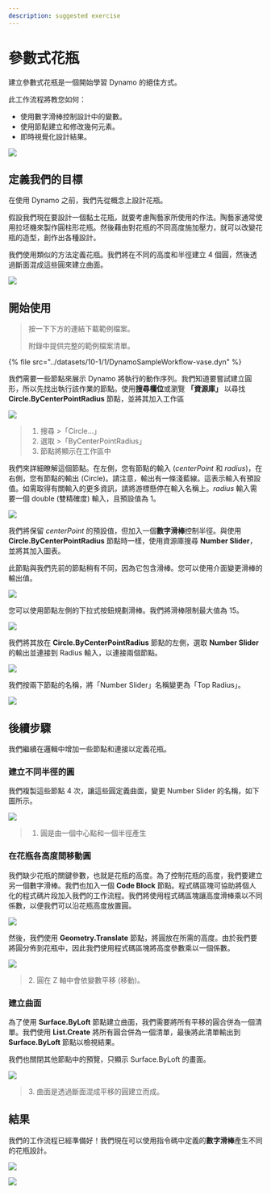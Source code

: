 ```yaml
---
description: suggested exercise
---
```


# 參數式花瓶

建立參數式花瓶是一個開始學習 Dynamo 的絕佳方式。

此工作流程將教您如何：

* 使用數字滑棒控制設計中的變數。
* 使用節點建立和修改幾何元素。
* 即時視覺化設計結果。

![](<../images/10-1/1/vase1 (3).gif>)

## 定義我們的目標

在使用 Dynamo 之前，我們先從概念上設計花瓶。

假設我們現在要設計一個黏土花瓶，就要考慮陶藝家所使用的作法。陶藝家通常使用拉坯機來製作圓柱形花瓶。然後藉由對花瓶的不同高度施加壓力，就可以改變花瓶的造型，創作出各種設計。

我們使用類似的方法定義花瓶。我們將在不同的高度和半徑建立 4 個圓，然後透過斷面混成這些圓來建立曲面。

![](../images/10-1/1/vase2.png)

## 開始使用

> 按一下下方的連結下載範例檔案。
>
> 附錄中提供完整的範例檔案清單。

{% file src="../datasets/10-1/1/DynamoSampleWorkflow-vase.dyn" %}

我們需要一些節點來展示 Dynamo 將執行的動作序列。我們知道要嘗試建立圓形，所以先找出執行該作業的節點。使用**搜尋欄位**或瀏覽 **「資源庫」** 以尋找 **Circle.ByCenterPointRadius** 節點，並將其加入工作區

![](../images/10-1/1/vase8.png)

> 1. 搜尋 >「Circle...」
> 2. 選取 >「ByCenterPointRadius」
> 3. 節點將顯示在工作區中

我們來詳細瞭解這個節點。在左側，您有節點的輸入 (_centerPoint_ 和 _radius_)，在右側，您有節點的輸出 (Circle)。請注意，輸出有一條淺藍線。這表示輸入有預設值。如需取得有關輸入的更多資訊，請將游標懸停在輸入名稱上。_radius_ 輸入需要一個 double (雙精確度) 輸入，且預設值為 1。

![](../images/10-1/1/vase10.png)

我們將保留 _centerPoint_ 的預設值，但加入一個**數字滑棒**控制半徑。與使用 **Circle.ByCenterPointRadius** 節點時一樣，使用資源庫搜尋 **Number Slider**，並將其加入圖表。

此節點與我們先前的節點稍有不同，因為它包含滑棒。您可以使用介面變更滑棒的輸出值。

![](<../images/10-1/1/vase13 (1).gif>)

您可以使用節點左側的下拉式按鈕規劃滑棒。我們將滑棒限制最大值為 15。

![](../images/10-1/1/vase11.png)

我們將其放在 **Circle.ByCenterPointRadius** 節點的左側，選取 **Number Slider** 的輸出並連接到 Radius 輸入，以連接兩個節點。

![](../images/10-1/1/vase12.png)

我們按兩下節點的名稱，將「Number Slider」名稱變更為「Top Radius」。

![](../images/10-1/1/vase14.png)

## 後續步驟

我們繼續在邏輯中增加一些節點和連接以定義花瓶。

### 建立不同半徑的圓

我們複製這些節點 4 次，讓這些圓定義曲面，變更 Number Slider 的名稱，如下圖所示。

![](<../images/10-1/1/vase4 (1) (1).png>)

> 1. 圓是由一個中心點和一個半徑產生

### 在花瓶各高度間移動圓

我們缺少花瓶的關鍵參數，也就是花瓶的高度。為了控制花瓶的高度，我們要建立另一個數字滑棒。我們也加入一個 **Code Block** 節點。程式碼區塊可協助將個人化的程式碼片段加入我們的工作流程。我們將使用程式碼區塊讓高度滑棒乘以不同係數，以便我們可以沿花瓶高度放置圓。

![](<../images/10-1/1/vase15 (1).png>)

然後，我們使用 **Geometry.Translate** 節點，將圓放在所需的高度。由於我們要將圓分佈到花瓶中，因此我們使用程式碼區塊將高度參數乘以一個係數。

![](../images/10-1/1/vase5.png)

> 2\. 圓在 Z 軸中會依變數平移 (移動)。

### 建立曲面

為了使用 **Surface.ByLoft** 節點建立曲面，我們需要將所有平移的圓合併為一個清單。我們使用 **List.Create** 將所有圓合併為一個清單，最後將此清單輸出到 **Surface.ByLoft** 節點以檢視結果。

我們也關閉其他節點中的預覽，只顯示 Surface.ByLoft 的畫面。

![](<../images/10-1/1/vase6 (1) (1).png>)

> 3\. 曲面是透過斷面混成平移的圓建立而成。

## 結果

我們的工作流程已經準備好！我們現在可以使用指令碼中定義的**數字滑棒**產生不同的花瓶設計。

![](<../images/10-1/1/vase1 (3).gif>)

![](../images/10-1/1/vase7.png)

